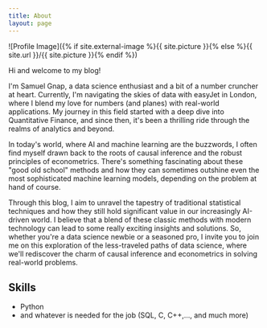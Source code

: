 ```yaml
---
title: About
layout: page
---
```

![Profile Image]({% if site.external-image %}{{ site.picture }}{% else %}{{ site.url }}/{{ site.picture }}{% endif %})

<p>Hi and welcome to my blog!</p>

<p> I'm Samuel Gnap, a data science enthusiast and a bit of a number cruncher at heart. 
	Currently, I'm navigating the skies of data with easyJet in London, where I blend my love for numbers (and planes) 
	with real-world applications. My journey in this field started with a deep dive into 
	Quantitative Finance, and since then, it's been a thrilling ride through the realms of analytics and beyond.</p>

 <p>
	 In today's world, where AI and machine learning are the buzzwords, I often find myself drawn back 
	 to the roots of causal inference and the robust principles of econometrics. There's something fascinating 
	 about these "good old school" methods and how they can sometimes outshine even the most 
	 sophisticated machine learning models, depending on the problem at hand of course.
 </p>

 <p>
	 Through this blog, I aim to unravel the tapestry of traditional statistical techniques and how 
	 they still hold significant value in our increasingly AI-driven world. I believe that a blend of 
	 these classic methods with modern technology can lead to some really exciting insights and solutions. 
	 So, whether you're a data science newbie or a seasoned pro, I invite you to join me on this exploration 
	 of the less-traveled paths of data science, where we'll rediscover the charm of causal inference 
	 and econometrics in solving real-world problems.
 </p>

<h2>Skills</h2>

<ul class="skill-list">
	<li>Python</li>
	<li>and whatever is needed for the job (SQL, C, C++,..., and much more)</li>
</ul>
